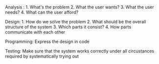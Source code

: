 Analysis :
	1. What's the problem
	2. What the user wants?
	3. What the user needs?
	4. What can the user afford?

Design:
	1. How do we solve the problem
	2. What should be the overall  structure of the system
	3. Which parts it consist?
	4. How parts communicate with each other

Programming: Express the design in code

Testing: Make sure that the system works  correctly under all circustances
required by systematically trying out
